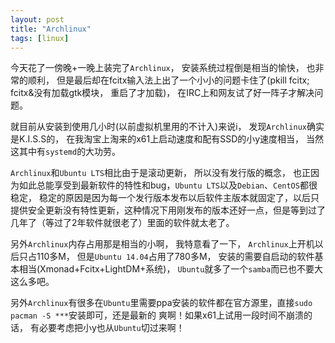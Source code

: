 ```yaml
---
layout: post
title: "Archlinux"
tags: [linux]
---
```


今天花了一傍晚+一晚上装完了`Archlinux`， 安装系统过程倒是相当的愉快， 也非常的顺利， 但是最后却在fcitx输入法上出了一个小小的问题卡住了(pkill fcitx; fcitx&没有加载gtk模块， 重启了才加载)， 在IRC上和网友试了好一阵子才解决问题。

就目前从安装到使用几小时(以前虚拟机里用的不计入)来说i， 发现`Archlinux`确实是K.I.S.S的， 在我淘宝上淘来的x61上启动速度和配有SSD的小y速度相当， 当然这其中有`systemd`的大功劳。

`Archlinux`和`Ubuntu LTS`相比由于是滚动更新， 所以没有发行版的概念， 也正因为如此总能享受到最新软件的特性和bug，`Ubuntu LTS`以及`Debian`、`CentOS`都很稳定， 稳定的原因是因为每一个发行版本发布以后软件主版本就固定了，以后只提供安全更新没有特性更新，这种情况下用刚发布的版本还好一点，但是等到过了几年了（等过了2年软件就很老了）里面的软件就太老了。

另外`Archlinux`内存占用那是相当的小啊， 我特意看了一下， `Archlinux`上开机以后只占110多M， 但是`Ubuntu 14.04`占用了780多M， 安装的需要自启动的软件基本相当(Xmonad+Fcitx+LightDM+系统)， `Ubuntu`就多了一个`samba`而已也不要大这么多吧。

另外`Archlinux`有很多在`Ubuntu`里需要ppa安装的软件都在官方源里，直接`sudo pacman -S ***`安装即可，还是最新的 爽啊！如果x61上试用一段时间不崩溃的话， 有必要考虑把小y也从`Ubuntu`切过来啊！
